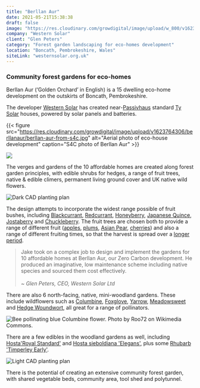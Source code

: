 ```yaml
---
title: "Berllan Aur"
date: 2021-05-21T15:38:38
draft: false
image: "https://res.cloudinary.com/growdigital/image/upload/w_800/v1623771051/berllanaur/belinda-house-210615.jpg"
company: "Western Solar"
client: "Glen Peters"
category: "Forest garden landscaping for eco-homes development"
location: "Boncath, Pembrokeshire, Wales"
siteLink: "westernsolar.org.uk"
---
```


### Community forest gardens for eco-homes
          
Berllan Aur (‘Golden Orchard’ in English) is a 15 dwelling eco-home development on the outskirts of Boncath, Pembrokeshire. 

The developer [Western Solar](https://westernsolar.org.uk/) has created near-[Passivhaus](https://en.wikipedia.org/wiki/Passive_house) standard [Ty Solar](https://tysolar.co.uk/) houses, powered by solar panels and batteries.

{{< figure src="https://res.cloudinary.com/growdigital/image/upload/v1623764306/berllanaur/berllan-aur-from-s4c.jpg" alt="Aerial photo of eco-house development" caption="S4C photo of Berllan Aur" >}}

<img class="img-fluid mb-4" src="https://res.cloudinary.com/growdigital/image/upload/w_800/v1623764306/berllanaur/berllan-aur-from-s4c.jpg">

The verges and gardens of the 10 affordable homes are created along forest garden principles, with edible shrubs for hedges, a range of fruit trees, native & edible climers, permanent living ground cover and UK native wild flowers.

<img class="img-fluid mb-4" src="https://res.cloudinary.com/growdigital/image/upload/w_800/v1613849942/berllanaur/berllan-aur-cad-screenshot.png" alt="Dark CAD planting plan">

The design attempts to incorporate the widest range possible of fruit bushes, including [Blackcurrant](https://pfaf.org/user/Plant.aspx?LatinName=Ribes+nigrum), [Redcurrant](https://pfaf.org/user/plant.aspx?latinname=Ribes+rubrum), [Honeyberry](https://pfaf.org/user/Plant.aspx?LatinName=Lonicera+caerulea), [Japanese Quince](https://pfaf.org/user/Plant.aspx?LatinName=Chaenomeles+japonica), [Jostaberry](https://pfaf.org/USER/Plant.aspx?LatinName=Ribes+x+culverwellii) and [Chuckleberry](https://www.shootgardening.co.uk/plant/ribes-chuckleberry). The fruit trees are chosen both to provide a range of different fruit ([apples](https://www.orangepippin.com/varieties/apples), [plums](https://www.orangepippin.com/varieties/plums), [Asian Pear](https://pfaf.org/USER/Plant.aspx?LatinName=Pyrus+pyrifolia+culta), [cherries](https://www.orangepippin.com/varieties/cherries)) and also a range of different fruiting times, so that the harvest is spread over a [longer period](https://www.orangepippintrees.com/pollinationchecker.aspx).

> Jake took on a complex job to design and implement the gardens for 10 affordable homes at Berllan Aur, our Zero Carbon development. He produced an imaginative, low maintenance scheme including native species and sourced them cost effectively.<br><br>_~ Glen Peters, CEO, Western Solar Ltd_

There are also 6 north-facing, native, mini-woodland gardens. These include wildflowers such as [Columbine](https://pfaf.org/user/plant.aspx?LatinName=Aquilegia+vulgaris), [Foxglove](https://pfaf.org/user/Plant.aspx?LatinName=Digitalis+purpurea), [Yarrow](https://pfaf.org/user/plant.aspx?LatinName=Achillea+millefolium), [Meadowsweet](https://pfaf.org/user/Plant.aspx?LatinName=Filipendula+ulmaria) and [Hedge Woundwort](https://pfaf.org/user/Plant.aspx?LatinName=stachys+sylvatica), all great for a range of pollinators.

<img class="img-fluid mb-4" src="https://res.cloudinary.com/growdigital/image/upload/w_800/v1631820702/bee-pollinating-aquilegia-vulgaris-169.jpg" alt="Bee pollinating blue Columbine flower. Photo by Roo72 on Wikimedia Commons.">

There are a few edibles in the woodland gardens as well, including [Hosta'Royal Standard'](https://www.rhs.org.uk/plants/91937/hosta-royal-standard/details) and [Hosta sieboldiana 'Elegans'](https://www.rhs.org.uk/plants/99289/hosta-sieboldiana-var-elegans/details), plus some [Rhubarb](https://pfaf.org/User/Plant.aspx?LatinName=Rheum+rhaponticum) ['Timperley Early'](https://pfaf.org/User/Plant.aspx?LatinName=Rheum+rhaponticum).

<img class="img-fluid mb-4" src="https://res.cloudinary.com/growdigital/image/upload/w_800/v1631818937/berllanaur/berllan-aur-0.29-woodland-169.png" alt="Light CAD planting plan">

There is the potential of creating an extensive community forest garden, with shared vegetable beds, community area, tool shed and polytunnel.
